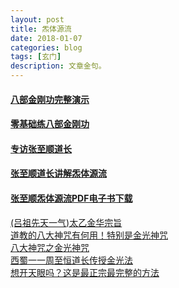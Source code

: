 ```yaml
---
layout: post
title: 炁体源流
date: 2018-01-07
categories: blog
tags: [玄门]
description: 文章金句。
---
```



#### [八部金刚功完整演示](https://www.bilibili.com/video/av7606746)
#### [零基础练八部金刚功](http://www.360doc.com/content/17/0729/00/4310195_675013196.shtml#)


#### [专访张至顺道长](https://www.bilibili.com/video/av9273177/?p=2)
#### [张至顺道长讲解炁体源流](http://tv.dsqndh.com/?jk=http%3A%2F%2Fjqaaa.com%2Fjx.php%3Furl%3D&url=https%3A%2F%2Fv.youku.com%2Fv_show%2Fid_XNjQyNDUyOTUy.html)
#### [张至顺炁体源流PDF电子书下载](http://daoyi.yuexinli.com/?s=%E7%82%81%E4%BD%93%E6%BA%90%E6%B5%81)




[(吕祖先天一气)太乙金华宗旨](http://www.quanxue.cn/CT_DaoJia/JingHuaIndex.html)<br>
[道教的八大神咒有何用！特别是金光神咒](http://www.sohu.com/a/134317028_362743)<br>
[八大神咒之金光神咒](https://tieba.baidu.com/p/3625652898?red_tag=3422214116)<br>
[西蜀一一周至恒道长传授金光法](https://tieba.baidu.com/p/4804598776?red_tag=2873248520)<br>
[想开天眼吗？这是最正宗最完整的方法](http://blog.sina.com.cn/s/blog_892f508d0102w32b.html)<br>
